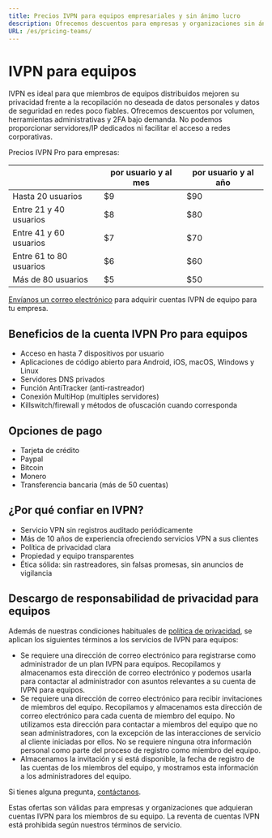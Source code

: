 ```yaml
---
title: Precios IVPN para equipos empresariales y sin ánimo lucro
description: Ofrecemos descuentos para empresas y organizaciones sin ánimo de lucro que necesitan una VPN de confianza para sus equipos.
URL: /es/pricing-teams/
---
```

# IVPN para equipos

IVPN es ideal para que miembros de equipos distribuidos mejoren su privacidad frente a la recopilación no deseada de datos personales y datos de seguridad en redes poco fiables. Ofrecemos descuentos por volumen, herramientas administrativas y 2FA bajo demanda. No podemos proporcionar servidores/IP dedicados ni facilitar el acceso a redes corporativas.

Precios IVPN Pro para empresas:

<div class="price-box">
<table>
<thead>
<tr>
<th></th>
<th>por usuario y al mes</th>
<th>por usuario y al año</th>
</tr>
</thead>
<tbody>
<tr>
<td>Hasta 20 usuarios</td>
<td>$9</td>
<td>$90</td>
</tr>
<tr>
<td>Entre 21 y 40 usuarios</td>
<td>$8</td>
<td>$80</td>
</tr>
<tr>
<td>Entre 41 y 60 usuarios</td>
<td>$7</td>
<td>$70</td>
</tr>
<tr>
<td>Entre 61 to 80 usuarios</td>
<td>$6</td>
<td>$60</td>
</tr>
<tr>
<td>Más de 80 usuarios</td>
<td>$5</td>
<td>$50</td>
</tr>
</tbody>
</table>
</div>

[Envíanos un correo electrónico](mailto:team-support@ivpn.net) para adquirir cuentas IVPN de equipo para tu empresa.

## Beneficios de la cuenta IVPN Pro para equipos

* Acceso en hasta 7 dispositivos por usuario
* Aplicaciones de código abierto para Android, iOS, macOS, Windows y Linux
* Servidores DNS privados
* Función AntiTracker (anti-rastreador)
* Conexión MultiHop (multiples servidores)
* Killswitch/firewall y métodos de ofuscación cuando corresponda

## Opciones de pago

* Tarjeta de crédito
* Paypal
* Bitcoin
* Monero
* Transferencia bancaria (más de 50 cuentas)

## ¿Por qué confiar en IVPN?

* Servicio VPN sin registros auditado periódicamente
* Más de 10 años de experiencia ofreciendo servicios VPN a sus clientes
* Política de privacidad clara
* Propiedad y equipo transparentes
* Ética sólida: sin rastreadores, sin falsas promesas, sin anuncios de vigilancia

## Descargo de responsabilidad de privacidad para equipos

Además de nuestras condiciones habituales de [política de privacidad](/es/privacy), se aplican los siguientes términos a los servicios de IVPN para equipos:

* Se requiere una dirección de correo electrónico para registrarse como administrador de un plan IVPN para equipos. Recopilamos y almacenamos esta dirección de correo electrónico y podemos usarla para contactar al administrador con asuntos relevantes a su cuenta de IVPN para equipos.
* Se requiere una dirección de correo electrónico para recibir invitaciones de miembros del equipo. Recopilamos y almacenamos esta dirección de correo electrónico para cada cuenta de miembro del equipo. No utilizamos esta dirección para contactar a miembros del equipo que no sean administradores, con la excepción de las interacciones de servicio al cliente iniciadas por ellos. No se requiere ninguna otra información personal como parte del proceso de registro como miembro del equipo.
* Almacenamos la invitación y si está disponible, la fecha de registro de las cuentas de los miembros del equipo, y mostramos esta información a los administradores del equipo.


Si tienes alguna pregunta, [contáctanos](mailto:team-support@ivpn.net).

Estas ofertas son válidas para empresas y organizaciones que adquieran cuentas IVPN para los miembros de su equipo. La reventa de cuentas IVPN está prohibida según nuestros términos de servicio.
